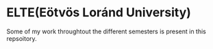 
# ELTE(Eötvös Loránd University)

Some of my work throughtout the different semesters is present in this repsoitory.  